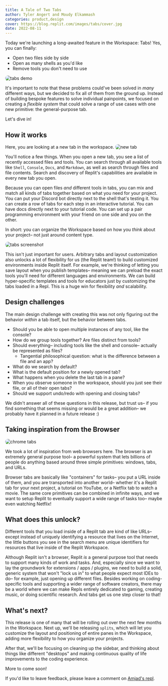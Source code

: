 ```yaml
---
title: A Tale of Two Tabs
author: Tyler Angert and Moudy Elkammash
categories: product,design
cover: https://blog.replit.com/images/tabs/cover.jpg
date: 2022-08-11
---
```


Today we're launching a long-awaited feature in the Workspace: Tabs! Yes, you can finally:

- Open two files side by side
- Open as many shells as you'd like
- Remove tools you don't need to use
 
![tabs demo](images/tabs/amasad-tabs-demo.gif)

It's important to note that these problems could've been solved in *many* different ways, but we decided to fix all of them from the ground up. Instead of building bespoke features to solve individual painpoints, we focused on creating a *flexible system* that could solve a range of use cases with one new primitive: the general-purpose tab.

Let's dive in!

## How it works

Here, you are looking at a new tab in the workspace.
![new tab](images/tabs/new-tab.jpg)

You'll notice a few things. When you open a new tab, you see a list of recently accessed files and tools. You can search through all available tools like `Shell`, `Console`, `Docs`, and `Markdown`, as well as search through files and file contents. Search and discovery of Replit's capabilities are available in every new tab you open.

Because you can open files *and* different tools in tabs, you can mix and match all kinds of tabs together based on what you need for your project. You can put your Discord bot directly next to the shell that's testing it. You can create a row of tabs for each step in an interactive tutorial. You can have docs directly next to your tutorial code. You can set up a pair programming environment with your friend on one side and you on the other.

In short: you can organize the Workspace based on how you *think* about your project– not just around content type.

![tabs screenshot](images/tabs/tabs-screenshot.jpg)

This isn't just important for users. Arbitrary tabs and layout customization also unlocks a lot of flexibility for us (the Replit team!) to build customized environments inside Replit itself. For example, we're thinking of letting you save layout when you publish templates– meaning we can preload the exact tools you'll need for different languages and environments. We can build hyper-specific templates and tools for educators just by customizing the tabs loaded in a Repl. This is a huge win for flexibility *and* scalability.

## Design challenges

The main design challenge with creating this was not only figuring out the behavior *within* a tab itself, but the behavior between tabs.

- Should you be able to open multiple instances of any tool, like the console?
- How do we group tools together? Are files distinct from tools?
- Should everything– including tools like the shell and console– actually be represented as files?
	- Tangential philosophical question: what is the difference between a file and an app?
- What do we search by default?
- What is the default position for a newly opened tab?
- What happens when you delete the last tab in a pane?
- When you observe someone in the workspace, should you just see their file, or all of their open tabs?
- Should we support undo/redo with opening and closing tabs?

We didn't answer all of these questions in this release, but trust us– if you find something that seems missing or would be a great addition– we probably have it planned in a future release :)

## Taking inspiration from the Browser

![chrome tabs](images/tabs/chrome-tabs.jpg)

We took a lot of inspiration from web browsers here. The browser is an extremely general purpose tool– a powerful system that lets billions of people do anything based around three simple primitives: windows, tabs, and URLs.

Browser tabs are basically like "containers" for tasks– you put a URL inside of them, and you are transported into another world– whether it's a Replit tab for your next project, a tutorial on YouTube, or a Netflix tab to watch a movie. The same core primitives can be combined in infinite ways, and we want to setup Replit to eventually support a wide range of tasks too– maybe even watching Netflix!

## What does this unlock?

Different tools that you load inside of a Replit tab are kind of like URLs– except instead of uniquely identifying a resource that lives on the Internet, the little buttons you see in the search menu are unique identifiers for resources that live inside of the Replit Workspace.

Although Replit isn't a browser, Replit *is* a general purpose tool that needs to support many kinds of work and tasks. And, especially since we want to lay the groundwork for extensions / apps / plugins, we need to build a solid, generic system that won't "lock us in" to what people expect most IDEs to do– for example, just opening up different files. Besides working on coding-specific tools and supporting a wider range of software creators, there may be a world where we can make Repls entirely dedicated to gaming, creating music, or doing scientific research. And tabs get us one step closer to that!


## What's next?

This release is one of many that will be rolling out over the next few months in the Workspace. Next up, we'll be releasing `splits`, which will let you customize the layout and positioning of entire panes in the Workspace, adding more flexibility to how you organize your projects.

After that, we'll be focusing on cleaning up the sidebar, and thinking about things like different "desktops" and making continuous quality of life improvements to the coding experience.

More to come soon!

If you'd like to leave feedback, please leave a comment on [Amjad's repl](https://replit.com/@amasad/New-Tabs-System-Rolling-Out?v=1).

<style type="text/css" rel="stylesheet">
	img {
		border-radius: 8px !important;
	}
</style>